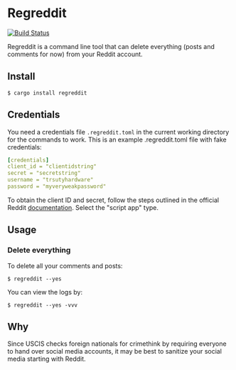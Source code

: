 # Regreddit

[![Build Status](https://travis-ci.org/yagehu/regreddit.svg?branch=master)](https://travis-ci.org/yagehu/regreddit)

Regreddit is a command line tool that can delete everything
(posts and comments for now) from your Reddit account.

## Install

```
$ cargo install regreddit
```

## Credentials

You need a credentials file `.regreddit.toml` in the current working directory
for the commands to work. This is an example .regreddit.toml file with fake
credentials:

```yaml
[credentials]
client_id = "clientidstring"
secret = "secretstring"
username = "trsutyhardware"
password = "myveryweakpassword"
```

To obtain the client ID and secret, follow the steps outlined in the official
Reddit
[documentation](https://github.com/reddit-archive/reddit/wiki/OAuth2).
Select the "script app" type.

## Usage

### Delete everything

To delete all your comments and posts:

```
$ regreddit --yes
```

You can view the logs by:

```
$ regreddit --yes -vvv
```

## Why

Since USCIS checks foreign nationals for crimethink by requiring everyone to
hand over social media accounts, it may be best to sanitize your social media
starting with Reddit.

